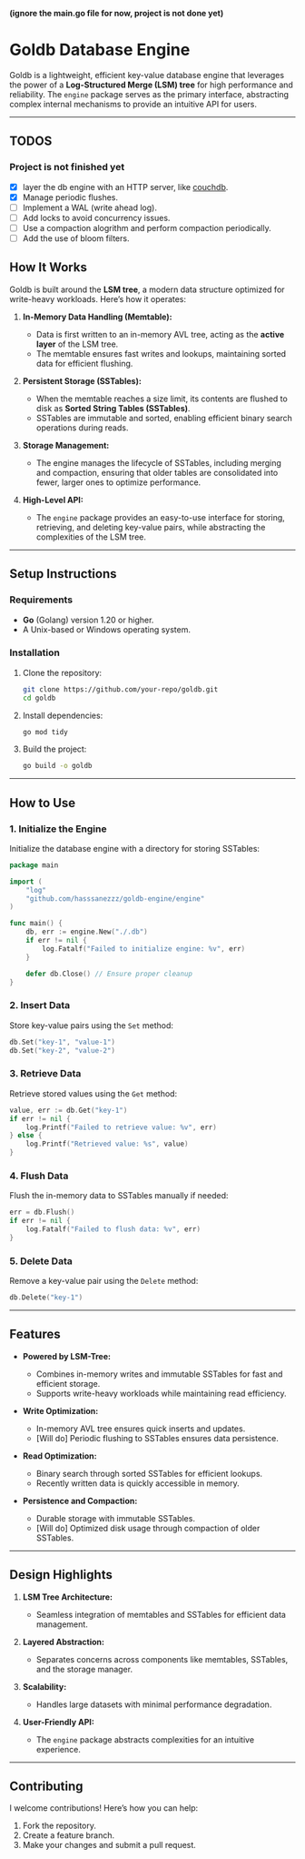 **(ignore the main.go file for now, project is not done yet)**
# Goldb Database Engine

Goldb is a lightweight, efficient key-value database engine that leverages the power of a **Log-Structured Merge (LSM) tree** for high performance and reliability. The `engine` package serves as the primary interface, abstracting complex internal mechanisms to provide an intuitive API for users.

---

## TODOS

### Project is not finished yet

- [X] layer the db engine with an HTTP server, like [couchdb](https://couchdb.apache.org/).
- [X] Manage periodic flushes.
- [ ] Implement a WAL (write ahead log).
- [ ] Add locks to avoid concurrency issues.
- [ ] Use a compaction alogrithm and perform compaction periodically.
- [ ] Add the use of bloom filters.

## **How It Works**

Goldb is built around the **LSM tree**, a modern data structure optimized for write-heavy workloads. Here’s how it operates:

1. **In-Memory Data Handling (Memtable):**
   - Data is first written to an in-memory AVL tree, acting as the **active layer** of the LSM tree.
   - The memtable ensures fast writes and lookups, maintaining sorted data for efficient flushing.

2. **Persistent Storage (SSTables):**
   - When the memtable reaches a size limit, its contents are flushed to disk as **Sorted String Tables (SSTables)**.
   - SSTables are immutable and sorted, enabling efficient binary search operations during reads.

3. **Storage Management:**
   - The engine manages the lifecycle of SSTables, including merging and compaction, ensuring that older tables are consolidated into fewer, larger ones to optimize performance.

4. **High-Level API:**
   - The `engine` package provides an easy-to-use interface for storing, retrieving, and deleting key-value pairs, while abstracting the complexities of the LSM tree.

---

## **Setup Instructions**

### **Requirements**
- **Go** (Golang) version 1.20 or higher.
- A Unix-based or Windows operating system.

### **Installation**
1. Clone the repository:
   ```bash
   git clone https://github.com/your-repo/goldb.git
   cd goldb
   ```

2. Install dependencies:
   ```bash
   go mod tidy
   ```

3. Build the project:
   ```bash
   go build -o goldb
   ```

---

## **How to Use**

### **1. Initialize the Engine**
Initialize the database engine with a directory for storing SSTables:
```go
package main

import (
    "log"
    "github.com/hasssanezzz/goldb-engine/engine"
)

func main() {
    db, err := engine.New("./.db")
    if err != nil {
        log.Fatalf("Failed to initialize engine: %v", err)
    }

    defer db.Close() // Ensure proper cleanup
}
```

### **2. Insert Data**
Store key-value pairs using the `Set` method:
```go
db.Set("key-1", "value-1")
db.Set("key-2", "value-2")
```

### **3. Retrieve Data**
Retrieve stored values using the `Get` method:
```go
value, err := db.Get("key-1")
if err != nil {
    log.Printf("Failed to retrieve value: %v", err)
} else {
    log.Printf("Retrieved value: %s", value)
}
```

### **4. Flush Data**
Flush the in-memory data to SSTables manually if needed:
```go
err = db.Flush()
if err != nil {
    log.Fatalf("Failed to flush data: %v", err)
}
```

### **5. Delete Data**
Remove a key-value pair using the `Delete` method:
```go
db.Delete("key-1")
```

---

## **Features**

- **Powered by LSM-Tree:**
  - Combines in-memory writes and immutable SSTables for fast and efficient storage.
  - Supports write-heavy workloads while maintaining read efficiency.

- **Write Optimization:**
  - In-memory AVL tree ensures quick inserts and updates.
  - [Will do] Periodic flushing to SSTables ensures data persistence.

- **Read Optimization:**
  - Binary search through sorted SSTables for efficient lookups.
  - Recently written data is quickly accessible in memory.

- **Persistence and Compaction:**
  - Durable storage with immutable SSTables.
  - [Will do] Optimized disk usage through compaction of older SSTables.

---

## **Design Highlights**

1. **LSM Tree Architecture:**
   - Seamless integration of memtables and SSTables for efficient data management.

2. **Layered Abstraction:**
   - Separates concerns across components like memtables, SSTables, and the storage manager.

3. **Scalability:**
   - Handles large datasets with minimal performance degradation.

4. **User-Friendly API:**
   - The `engine` package abstracts complexities for an intuitive experience.

---

## **Contributing**

I welcome contributions! Here’s how you can help:

1. Fork the repository.
2. Create a feature branch.
3. Make your changes and submit a pull request.
